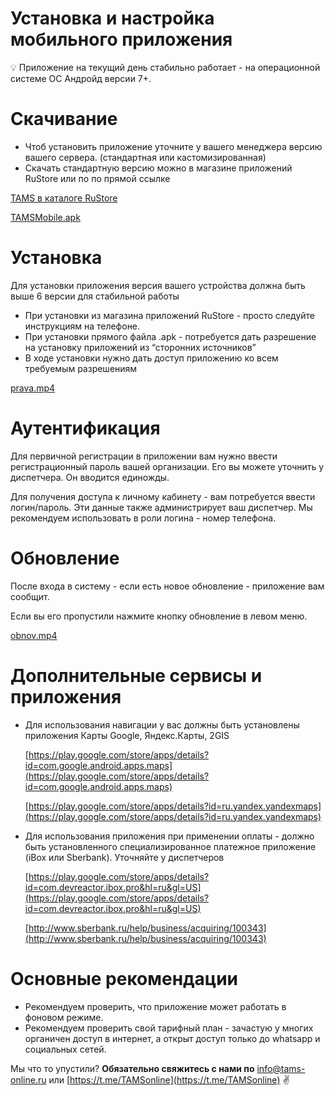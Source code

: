 # Установка и настройка мобильного приложения

<aside>
💡 Приложение на текущий день стабильно работает - на операционной системе ОС Андройд версии 7+.

</aside>

# Скачивание

- Чтоб установить приложение уточните у вашего менеджера версию вашего сервера. (стандартная или кастомизированная)
- Скачать стандартную версию можно в магазине приложений RuStore  или по по прямой ссылке

[TAMS в каталоге RuStore](https://apps.rustore.ru/app/com.kctech.mobile)

[TAMSMobile.apk](https://disk.yandex.ru/d/wsVP4yYDQGzSKw)

# Установка

Для установки приложения версия вашего устройства должна быть выше 6 версии для стабильной работы

- При установки из магазина приложений RuStore - просто следуйте инструкциям на телефоне.
- При установки прямого файла .apk - потребуется дать разрешение на установку приложений из “сторонних источников”
- В ходе установки нужно дать доступ приложению ко всем требуемым разрешениям

[prava.mp4](%D0%A3%D1%81%D1%82%D0%B0%D0%BD%D0%BE%D0%B2%D0%BA%D0%B0%20%D0%B8%20%D0%BD%D0%B0%D1%81%D1%82%D1%80%D0%BE%D0%B8%CC%86%D0%BA%D0%B0%20%D0%BC%D0%BE%D0%B1%D0%B8%D0%BB%D1%8C%D0%BD%D0%BE%D0%B3%D0%BE%20%D0%BF%D1%80%D0%B8%D0%BB%D0%BE%D0%B6%D0%B5%D0%BD%D0%B8%D1%8F%20a3da1c0b90884810a34a53fd8277947a/prava.mp4)

# Аутентификация

Для первичной регистрации в приложении вам нужно ввести регистрационный пароль вашей организации. Его вы можете уточнить у диспетчера. Он вводится единожды.

Для получения доступа к личному кабинету - вам потребуется ввести логин/пароль. Эти данные также администрирует ваш диспетчер. Мы рекомендуем использовать в роли логина - номер телефона.

# Обновление

После входа в систему - если есть новое обновление - приложение вам сообщит.

Если вы его пропустили нажмите кнопку обновление в левом меню.

[obnov.mp4](%D0%A3%D1%81%D1%82%D0%B0%D0%BD%D0%BE%D0%B2%D0%BA%D0%B0%20%D0%B8%20%D0%BD%D0%B0%D1%81%D1%82%D1%80%D0%BE%D0%B8%CC%86%D0%BA%D0%B0%20%D0%BC%D0%BE%D0%B1%D0%B8%D0%BB%D1%8C%D0%BD%D0%BE%D0%B3%D0%BE%20%D0%BF%D1%80%D0%B8%D0%BB%D0%BE%D0%B6%D0%B5%D0%BD%D0%B8%D1%8F%20a3da1c0b90884810a34a53fd8277947a/obnov.mp4)

# Дополнительные сервисы и приложения

- Для использования навигации у вас должны быть установлены приложения Карты Google, Яндекс.Карты, 2GIS
    
    [https://play.google.com/store/apps/details?id=com.google.android.apps.maps](https://play.google.com/store/apps/details?id=com.google.android.apps.maps)
    
    [https://play.google.com/store/apps/details?id=ru.yandex.yandexmaps](https://play.google.com/store/apps/details?id=ru.yandex.yandexmaps)
    
- Для использования приложения при применении оплаты - должно быть установленного специализированное платежное приложение (iBox или Sberbank). Уточняйте у диспетчеров
    
    [https://play.google.com/store/apps/details?id=com.devreactor.ibox.pro&hl=ru&gl=US](https://play.google.com/store/apps/details?id=com.devreactor.ibox.pro&hl=ru&gl=US)
    
    [http://www.sberbank.ru/help/business/acquiring/100343](http://www.sberbank.ru/help/business/acquiring/100343)
    

# Основные рекомендации

- Рекомендуем проверить, что приложение может работать в фоновом режиме.
- Рекомендуем проверить свой тарифный план - зачастую у многих органичен доступ в интернет, а открыт доступ только до whatsapp и социальных сетей.

Мы что то упустили?
**Обязательно свяжитесь с нами по** [info@tams-online.ru](mailto:info@tams-onine.ru) или [https://t.me/TAMSonline](https://t.me/TAMSonline) ✌️